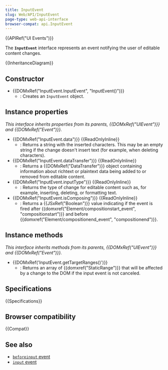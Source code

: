 ```yaml
---
title: InputEvent
slug: Web/API/InputEvent
page-type: web-api-interface
browser-compat: api.InputEvent
---
```


{{APIRef("UI Events")}}

The **`InputEvent`** interface represents an event notifying the user of editable content changes.

{{InheritanceDiagram}}

## Constructor

- {{DOMxRef("InputEvent.InputEvent", "InputEvent()")}}
  - : Creates an `InputEvent` object.

## Instance properties

_This interface inherits properties from its parents, {{DOMxRef("UIEvent")}} and {{DOMxRef("Event")}}._

- {{DOMxRef("InputEvent.data")}} {{ReadOnlyInline}}
  - : Returns a string with the inserted characters. This may be an empty string if the change doesn't insert text (for example, when deleting characters).
- {{DOMxRef("InputEvent.dataTransfer")}} {{ReadOnlyInline}}
  - : Returns a {{DOMxRef("DataTransfer")}} object containing information about richtext or plaintext data being added to or removed from editable content.
- {{DOMxRef("InputEvent.inputType")}} {{ReadOnlyInline}}
  - : Returns the type of change for editable content such as, for example, inserting, deleting, or formatting text.
- {{DOMxRef("InputEvent.isComposing")}} {{ReadOnlyInline}}
  - : Returns a {{JSxRef("Boolean")}} value indicating if the event is fired after {{domxref("Element/compositionstart_event", "compositionstart")}} and before {{domxref("Element/compositionend_event", "compositionend")}}.

## Instance methods

_This interface inherits methods from its parents, {{DOMxRef("UIEvent")}} and {{DOMxRef("Event")}}._

- {{DOMxRef('InputEvent.getTargetRanges()')}}
  - : Returns an array of {{domxref("StaticRange")}} that will be affected by a change to the DOM if the input event is not canceled.

## Specifications

{{Specifications}}

## Browser compatibility

{{Compat}}

## See also

- [`beforeinput` event](/en-US/docs/Web/API/Element/beforeinput_event)
- [`input` event](/en-US/docs/Web/API/Element/input_event)
